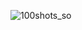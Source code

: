 ![100shots_so](https://github.com/Keller65/Epy-Web/assets/107809849/6c24aafc-f403-4001-9b2d-40e341332a72)